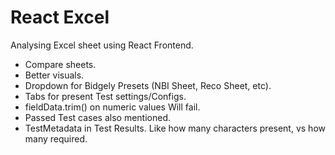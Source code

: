# React Excel

Analysing Excel sheet using React Frontend.

- Compare sheets.
- Better visuals.
- Dropdown for Bidgely Presets (NBI Sheet, Reco Sheet, etc).
- Tabs for present Test settings/Configs.
- fieldData.trim() on numeric values Will fail.
- Passed Test cases also mentioned.
- TestMetadata in Test Results. Like how many characters present, vs how many required.